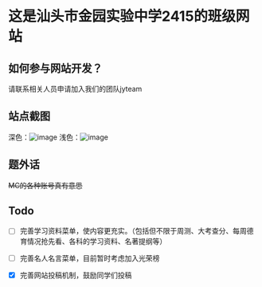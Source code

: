 # **这是汕头市金园实验中学2415的班级网站**



## 如何参与网站开发？
请联系相关人员申请加入我们的团队jyteam

## 站点截图
深色：![image](https://github.com/66622a/js2415-last/assets/71886213/334d8998-58f6-4368-9309-903da1a2eb9d)
浅色：![image](https://github.com/66622a/js2415-last/assets/71886213/334d8998-58f6-4368-9309-903da1a2eb9d)


## 题外话
~~MC的各种账号真有意思~~


## Todo
- [ ] 完善学习资料菜单，使内容更充实。（包括但不限于周测、大考查分、每周德育情况抢先看、各科的学习资料、名著提纲等）

- [ ] 完善名人名言菜单，目前暂时考虑加入光荣榜

- [x] 完善网站投稿机制，鼓励同学们投稿

